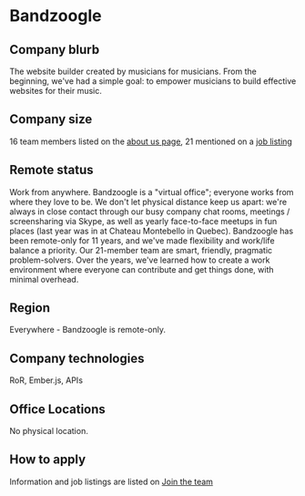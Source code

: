 # Bandzoogle

## Company blurb

The website builder created by musicians for musicians.
From the beginning, we've had a simple goal: to empower musicians to build effective websites for their music.

## Company size

16 team members listed on the [about us page](https://bandzoogle.com/about-us), 21 mentioned on a [job listing](https://bandzoogle.com/jobs/201510-javascript-developer)

## Remote status

Work from anywhere.
Bandzoogle is a "virtual office"; everyone works from where they love to be. We don't let physical distance keep us apart: we're always in close contact through our busy company chat rooms, meetings / screensharing via Skype, as well as yearly face-to-face meetups in fun places (last year was in at Chateau Montebello in Quebec).
Bandzoogle has been remote-only for 11 years, and we've made flexibility and work/life balance a priority. Our 21-member team are smart, friendly, pragmatic problem-solvers. Over the years, we've learned how to create a work environment where everyone can contribute and get things done, with minimal overhead.

## Region

Everywhere - Bandzoogle is remote-only.

## Company technologies

RoR, Ember.js, APIs

## Office Locations

No physical location.

## How to apply

Information and job listings are listed on [Join the team](https://bandzoogle.com/jobs)

